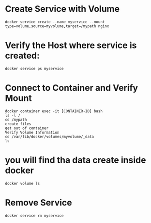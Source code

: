 # Create Service with Volume

    docker service create --name myservice --mount type=volume,source=myvolume,target=/mypath nginx

# Verify the Host where service is created:

    docker service ps myservice

# Connect to Container and Verify Mount

    docker container exec -it [CONTAINER-ID] bash
    ls -l /
    cd /mypath
    create files
    get out of container
    Verify Volume Information
    cd /var/lib/docker/volumes/myvolume/_data
    ls
    
# you will find tha data create inside docker

    docker volume ls

# Remove Service

    docker service rm myservice
